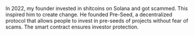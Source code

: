 In 2022, my founder invested in shitcoins on Solana and got scammed. This inspired him to create change. He founded Pre-Seed, a decentralized protocol that allows people to invest in pre-seeds of projects without fear of scams. The smart contract ensures investor protection.
